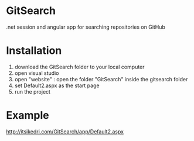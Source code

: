 # GitSearch
.net session and angular app for searching repositories on GitHub

# Installation
1. download the GitSearch folder to your local computer
2. open visual studio
3. open "website" : open the folder "GitSearch" inside the gitsearch folder
4. set Default2.aspx as the start page
5. run the project

# Example
http://itsikedri.com/GitSearch/app/Default2.aspx
